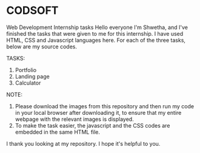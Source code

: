 # CODSOFT
Web Development Internship tasks
Hello everyone I'm Shwetha, and I've finished the tasks that were given to me for this internship. I have used HTML, CSS and Javascript languages here. For each of the three tasks, below are my source codes.

TASKS:
1. Portfolio
2. Landing page
3. Calculator


NOTE: 
1. Please download the images from this repository and then run my code in your local browser after downloading it, to ensure that my entire webpage with the relevant images is displayed.
2. To make the task easier, the javascript and the CSS codes are embedded in the same HTML file.

I thank you looking at my repository. I hope it's helpful to you.
